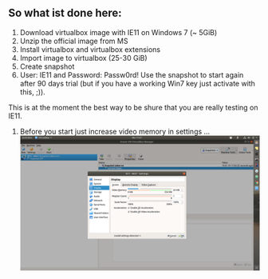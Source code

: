 So what ist done here:
- 
1. Download virtualbox image with IE11 on Windows 7 (~ 5GiB)
2. Unzip the official image from MS
3. Install virtualbox and virtualbox extensions
4. Import image to virtualbox (25-30 GiB)
5. Create snapshot
6. User: IE11 and Password: Passw0rd!
Use the snapshot to start again after 90 days trial (but if you have a working Win7 key just activate with this, ;)).

This is at the moment the best way to be shure that you are really testing on IE11.
1. Before you start just increase video memory in settings ...  
![Increase Video Memory](images/1.png?raw=true "Increase video memory")  